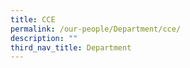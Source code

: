 ```yaml
---
title: CCE
permalink: /our-people/Department/cce/
description: ""
third_nav_title: Department
---
```

